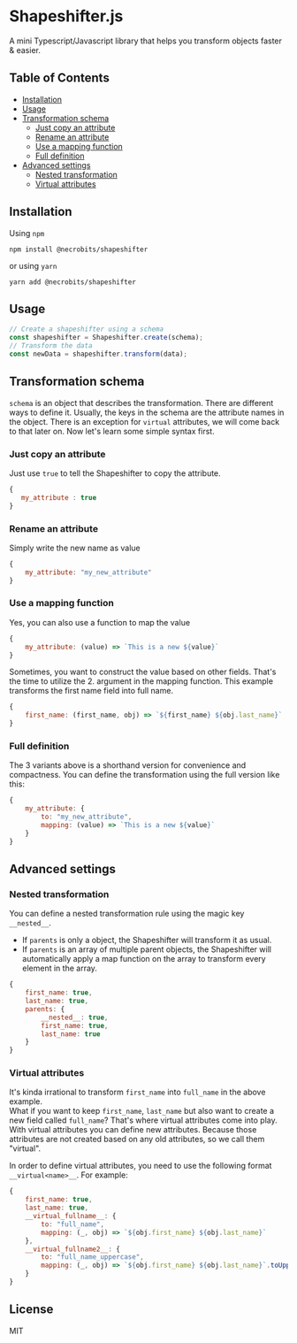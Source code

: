 # Shapeshifter.js

A mini Typescript/Javascript library that helps you transform objects faster & easier.

## Table of Contents
- [Installation](#installation)
- [Usage](#usage)
- [Transformation schema](#transformation-schema)
  * [Just copy an attribute](#just-copy-an-attribute)
  * [Rename an attribute](#rename-an-attribute)
  * [Use a mapping function](#use-a-mapping-function)
  * [Full definition](#full-definition)
- [Advanced settings](#advanced-settings)
  * [Nested transformation](#nested-transformation)
  * [Virtual attributes](#virtual-attributes)

## Installation
Using `npm`
```
npm install @necrobits/shapeshifter
```
or using `yarn`
```
yarn add @necrobits/shapeshifter
```

## Usage
```javascript
// Create a shapeshifter using a schema
const shapeshifter = Shapeshifter.create(schema);
// Transform the data
const newData = shapeshifter.transform(data);
```
## Transformation schema
`schema` is an object that describes the transformation. There are different ways to define it. Usually, the keys in the schema are the attribute names in the object. There is an exception for `virtual` attributes, we will come back to that later on. Now let's learn some simple syntax first.

### Just copy an attribute
Just use `true` to tell the Shapeshifter to copy the attribute.
```javascript
{
   my_attribute : true
}
```

### Rename an attribute
Simply write the new name as value
```javascript
{
    my_attribute: "my_new_attribute"
}
```
### Use a mapping function
Yes, you can also use a function to map the value
```javascript
{
    my_attribute: (value) => `This is a new ${value}`
}
```
Sometimes, you want to construct the value based on other fields. That's the time to utilize the 2. argument in the mapping function. This example transforms the first name field into full name.
```javascript
{
    first_name: (first_name, obj) => `${first_name} ${obj.last_name}`
}
```
### Full definition
The 3 variants above is a shorthand version for convenience and compactness. You can define the transformation using the full version like this:
```javascript
{
    my_attribute: {
        to: "my_new_attribute",
        mapping: (value) => `This is a new ${value}`
    }
}
```

## Advanced settings
### Nested transformation
You can define a nested transformation rule using the magic key `__nested__`.  
- If `parents` is only a object, the Shapeshifter will transform it as usual.  
- If `parents` is an array of multiple parent objects, the Shapeshifter will automatically apply a map function on the array to transform every element in the array.
```javascript
{
    first_name: true,
    last_name: true,
    parents: {
        __nested__: true,
        first_name: true,
        last_name: true
    }
}
```

### Virtual attributes
It's kinda irrational to transform `first_name` into `full_name` in the above example.  
What if you want to keep `first_name`, `last_name` but also want to create a new field called `full_name`? That's where virtual attributes come into play. With virtual attributes you can define new attributes.
Because those attributes are not created based on any old attributes, so we call them "virtual".

In order to define virtual attributes, you need to use the following format `__virtual<name>__`. 
For example:
```javascript
{
    first_name: true,
    last_name: true,
    __virtual_fullname__: {
        to: "full_name",
        mapping: (_, obj) => `${obj.first_name} ${obj.last_name}`
    },
    __virtual_fullname2__: {
        to: "full_name_uppercase",
        mapping: (_, obj) => `${obj.first_name} ${obj.last_name}`.toUpperCase()
    }
}
```

## License
MIT